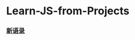 # Learn-JS-from-Projects

### [新语录](https://lixianlai-1.github.io/Learn-JS-from-Projects/Quote%20Generator/template.html)

